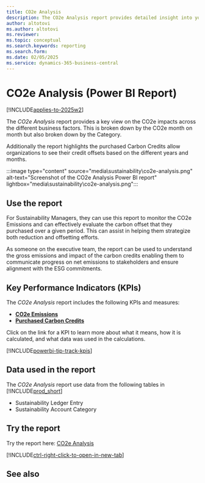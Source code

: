 ```yaml
---
title: CO2e Analysis
description: The CO2e Analysis report provides detailed insight into you CO2e Emissions and how you are purchasing Carbon Credit.
author: altotovi
ms.author: altotovi
ms.reviewer: 
ms.topic: conceptual
ms.search.keywords: reporting
ms.search.form: 
ms.date: 02/05/2025
ms.service: dynamics-365-business-central
---
```


# CO2e Analysis (Power BI Report)

[!INCLUDE[applies-to-2025w2](includes/applies-to-2025w2.md)]

The *CO2e Analysis* report provides a key view on the CO2e impacts across the different business factors. This is broken down by the CO2e month on month but also broken down by the Category. 

Additionally the report highlights the purchased Carbon Credits allow organizations to see their credit offsets based on the different years and months.

:::image type="content" source="media\sustainability\co2e-analysis.png" alt-text="Screenshot of the CO2e Analysis Power BI report" lightbox="media\sustainability\co2e-analysis.png":::


## Use the report

For Sustainability Managers, they can use this report to monitor the CO2e Emissions and can effectively evaluate the carbon offset that they purchased over a given period. This can assist in helping them strategize both reduction and offsetting efforts.

As someone on the executive team, the report can be used to understand the gross emissions and impact of the carbon credits enabling them to communicate progress on net emissions to stakeholders and ensure alignment with the ESG commitments.

## Key Performance Indicators (KPIs)

The *CO2e Analysis* report includes the following KPIs and measures: 

- [**CO2e Emissions**](sustainability-powerbi-kpis.md#co2e-emissions)
- [**Purchased Carbon Credits**](sustainability-powerbi-kpis.md#purchased-carbon-credits)


Click on the link for a KPI to learn more about what it means, how it is calculated, and what data was used in the calculations. 

[!INCLUDE[powerbi-tip-track-kpis](includes/powerbi-tip-track-kpis.md)]


## Data used in the report

The *CO2e Analysis* report use data from the following tables in [!INCLUDE[prod_short](includes/prod_short.md)]

- Sustainability Ledger Entry
- Sustainability Account Category

## Try the report

Try the report here: [CO2e Analysis](https://businesscentral.dynamics.com?page=37089)

[!INCLUDE[ctrl-right-click-to-open-in-new-tab](includes/ctrl-right-click-to-open-in-new-tab.md)]

## See also